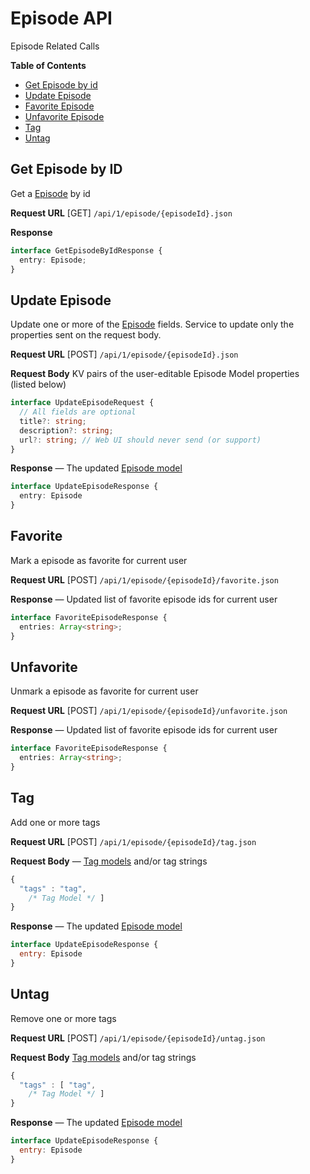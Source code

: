 
# Episode API

Episode Related Calls

**Table of Contents**
- [Get Episode by id](#get-episode-by-id)
- [Update Episode](#update-episode)
- [Favorite Episode](#favorite)
- [Unfavorite Episode](#unfavorite)
- [Tag](#tag)
- [Untag](#untag)

<!-- 
************************************************************
************************************************************
************************************************************ 
-->

## Get Episode by ID

Get a [Episode](../app/src/models/Episode.ts) by id

**Request URL** [GET] `/api/1/episode/{episodeId}.json`

**Response**

```typescript
interface GetEpisodeByIdResponse {
  entry: Episode;
}
```

<!-- 
************************************************************
************************************************************
************************************************************
-->

## Update Episode

Update one or more of the [Episode](../app/src/models/Episode.ts) fields. 
Service to update only the properties sent on the request body.

**Request URL** [POST] `/api/1/episode/{episodeId}.json`

**Request Body** KV pairs of the user-editable Episode Model properties (listed below)

```typescript
interface UpdateEpisodeRequest {
  // All fields are optional
  title?: string;
  description?: string;
  url?: string; // Web UI should never send (or support)
}
```

**Response** — The updated [Episode model](../app/src/models/Episode.ts)

```typescript
interface UpdateEpisodeResponse {
  entry: Episode
}
```

<!-- 
************************************************************
************************************************************
************************************************************
-->

## Favorite

Mark a episode as favorite for current user

**Request URL** [POST] `/api/1/episode/{episodeId}/favorite.json`

**Response** — Updated list of favorite episode ids for current user
```typescript
interface FavoriteEpisodeResponse {
  entries: Array<string>;
}
```

<!-- 
************************************************************
************************************************************
************************************************************
-->

## Unfavorite

Unmark a episode as favorite for current user

**Request URL** [POST] `/api/1/episode/{episodeId}/unfavorite.json`

**Response** — Updated list of favorite episode ids for current user
```typescript
interface FavoriteEpisodeResponse {
  entries: Array<string>;
}
```

<!-- 
************************************************************
************************************************************
************************************************************
-->

## Tag

Add one or more tags

**Request URL** [POST] `/api/1/episode/{episodeId}/tag.json`

**Request Body** — [Tag models](../app/src/models/Tag.ts) and/or tag strings
```js
{
  "tags" : "tag",
    /* Tag Model */ ]
}
```

**Response** — The updated [Episode model](../app/src/models/Episode.ts)
```js
interface UpdateEpisodeResponse {
  entry: Episode
}
```

<!-- 
************************************************************
************************************************************
************************************************************
-->

## Untag

Remove one or more tags

**Request URL** [POST] `/api/1/episode/{episodeId}/untag.json`

**Request Body** [Tag models](../app/src/models/Tag.ts) and/or tag strings
```js
{
  "tags" : [ "tag",
    /* Tag Model */ ]
}
```

**Response** — The updated [Episode model](../app/src/models/Episode.ts)
```js
interface UpdateEpisodeResponse {
  entry: Episode
}
```
